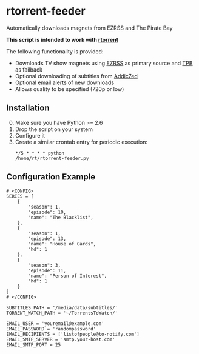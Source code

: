 rtorrent-feeder
===============

Automatically downloads magnets from EZRSS and The Pirate Bay

**This script is intended to work with [rtorrent](http://libtorrent.rakshasa.no/)**

The following functionality is provided:
 * Downloads TV show magnets using [EZRSS](http://ezrss.it/) as primary source and [TPB](http://thepiratebay.se) as failback
 * Optional downloading of subtitles from [Addic7ed](http://www.addic7ed.com/)
 * Optional email alerts of new downloads
 * Allows quality to be specified (720p or low)


Installation
------------
0. Make sure you have Python >= 2.6
1. Drop the script on your system
2. Configure it
3. Create a similar crontab entry for periodic execution: <pre><code>*/5 * * * * python /home/rt/rtorrent-feeder.py</code></pre>


Configuration Example
---------------------

    # <CONFIG>
    SERIES = [
        {
            "season": 1, 
            "episode": 10, 
            "name": "The Blacklist", 
        }, 
        {
            "season": 1, 
            "episode": 13, 
            "name": "House of Cards", 
            "hd": 1
        }, 
        {
            "season": 3, 
            "episode": 11, 
            "name": "Person of Interest", 
            "hd": 1
        }
    ]
    # </CONFIG>
    
    SUBTITLES_PATH = '/media/data/subtitles/'
    TORRENT_WATCH_PATH = '~/TorrentsToWatch/'
    
    EMAIL_USER = 'youremail@example.com'
    EMAIL_PASSWORD = 'randompassword'
    EMAIL_RECIPIENTS = ['listofpeople@to-notify.com']
    EMAIL_SMTP_SERVER = 'smtp.your-host.com'
    EMAIL_SMTP_PORT = 25
